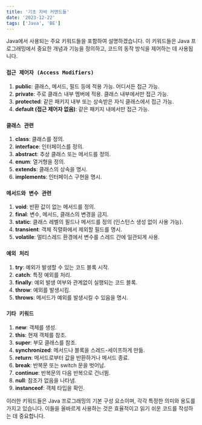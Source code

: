 ```yaml
---
title: '기초 자바 커맨드들'
date: '2023-12-22'
tags: ['Java', 'BE']
---
```


Java에서 사용되는 주요 키워드들을 포함하여 설명하겠습니다. 이 키워드들은 Java 프로그래밍에서 중요한 개념과 기능을 정의하고, 코드의 동작 방식을 제어하는 데 사용됩니다.

### `접근 제어자 (Access Modifiers)`
1. **public**: 클래스, 메서드, 필드 등에 적용 가능. 어디서든 접근 가능.
2. **private**: 주로 클래스 내부 멤버에 적용. 클래스 내부에서만 접근 가능.
3. **protected**: 같은 패키지 내부 또는 상속받은 자식 클래스에서 접근 가능.
4. **default (접근 제어자 없음)**: 같은 패키지 내에서만 접근 가능.

### `클래스 관련`
1. **class**: 클래스를 정의.
2. **interface**: 인터페이스를 정의.
3. **abstract**: 추상 클래스 또는 메서드를 정의.
4. **enum**: 열거형을 정의.
5. **extends**: 클래스의 상속을 명시.
6. **implements**: 인터페이스 구현을 명시.

### `메서드와 변수 관련`
1. **void**: 반환 값이 없는 메서드를 정의.
2. **final**: 변수, 메서드, 클래스의 변경을 금지.
3. **static**: 클래스 레벨의 필드나 메서드를 정의 (인스턴스 생성 없이 사용 가능).
4. **transient**: 객체 직렬화에서 제외할 필드를 명시.
5. **volatile**: 멀티스레드 환경에서 변수를 스레드 간에 일관되게 사용.

### `예외 처리`
1. **try**: 예외가 발생할 수 있는 코드 블록 시작.
2. **catch**: 특정 예외를 처리.
3. **finally**: 예외 발생 여부와 관계없이 실행되는 코드 블록.
4. **throw**: 예외를 발생시킴.
5. **throws**: 메서드가 예외를 발생시킬 수 있음을 명시.

### `기타 키워드`
1. **new**: 객체를 생성.
2. **this**: 현재 객체를 참조.
3. **super**: 부모 클래스를 참조.
4. **synchronized**: 메서드나 블록을 스레드-세이프하게 만듦.
5. **return**: 메서드로부터 값을 반환하거나 메서드 종료.
6. **break**: 반복문 또는 switch 문을 벗어남.
7. **continue**: 반복문의 다음 반복으로 건너뜀.
8. **null**: 참조가 없음을 나타냄.
9. **instanceof**: 객체 타입을 확인.

이러한 키워드들은 Java 프로그래밍의 기본 구성 요소이며, 각각 특정한 의미와 용도를 가지고 있습니다. 이들을 올바르게 사용하는 것은 효율적이고 읽기 쉬운 코드를 작성하는 데 중요합니다.